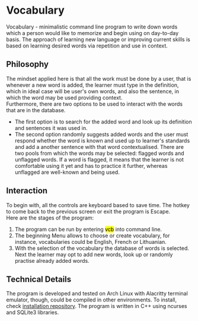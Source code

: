 # Vocabulary
Vocabulary - minimalistic command line program to write down words which a
person would like to memorize and begin using on day-to-day basis. The approach
of learning new language or improving current skills is based on learning
desired words via repetition and use in context.

## Philosophy
The mindset applied here is that all the work must be done by a user, that is
whenever a new word is added, the learner must type in the definition, which in
ideal case will be user's own words, and also the sentence, in which the word
may be used providing context.<br>
Furthermore, there are two options to be used to interact with the words that
are in the database.<br>
- The first option is to search for the added word and look up its definition and
sentences it was used in.<br>
- The second option randomly suggests added words and the user must respond
whether the word is known and used up to learner's standards and add a another
sentence with that word contextualised. There are two pools from which the
words may be selected: flagged words and unflagged words. If a word is flagged,
it means that the learner is not comfortable using it yet and has to practice
it further, whereas unflagged are well-known and being used.

## Interaction
To begin with, all the controls are keyboard based to save time. The hotkey to
come back to the previous screen or exit the program is Escape.<br>
Here are the stages of the program:
1. The program can be run by entering <mark>vcb</mark> into command line.
2. The beginning Menu allows to choose or create vocabulary, for instance,
vocabularies could be English, French or Lithuanian.
3. With the selection of the vocabulary the database of words is selected. Next
the learner may opt to add new words, look up or randomly practise already added
words.

## Technical Details
The program is developed and tested on Arch Linux with Alacritty terminal
emulator, though, could be compiled in other environments. To install, check
[installation repository](https://github.com/kristupaspranc/vocabulary-pkgbuild).
The program is written in C++ using ncurses and SQLite3 libraries.

